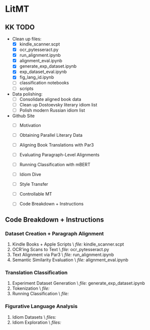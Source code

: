 # LitMT

## KK TODO
- Clean up files:
    * [x] kindle_scanner.scpt
    * [x] ocr_pytesseract.py
    * [x] run_alignment.ipynb
    * [x] alignment_eval.ipynb
    * [x] generate_exp_dataset.ipynb
    * [x] exp_dataset_eval.ipynb
    * [x] fig_lang_id.ipynb
    * [ ] classification notebooks
    * [ ] scripts
    
- Data polishing:
    * [ ] Consolidate aligned book data
    * [ ] Clean up Dostoevsky literary idiom list
    * [ ] Polish modern Russian idiom list

- Github Site
    * [ ] Motivation
    * [ ] Obtaining Parallel Literary Data
    * [ ] Aligning Book Translations with Par3
    * [ ] Evaluating Paragraph-Level Alignments
    * [ ] Running Classification with mBERT
    * [ ] Idiom Dive
    * [ ] Style Transfer
    * [ ] Controllable MT
    * [ ] Code Breakdown + Instructions


## Code Breakdown + Instructions
### Dataset Creation + Paragraph Alignment
1. Kindle Books + Apple Scripts \\
*file:* kindle_scanner.scpt
2. OCR'ing Scans to Text \\
*file:* ocr_pytesseract.py
3. Text Alignment via Par3 \\
*file:* run_alignment.ipynb
4. Semantic Similarity Evaluation \\
*file:* alignment_eval.ipynb

### Translation Classification
1. Experiment Dataset Generation \\
*file:* generate_exp_dataset.ipynb
2. Tokenization \\
*file:*
3. Running Classification \\
*file:*

### Figurative Language Analysis
1. Idiom Datasets \\
*files:*
2. Idiom Exploration \\
*files:*
